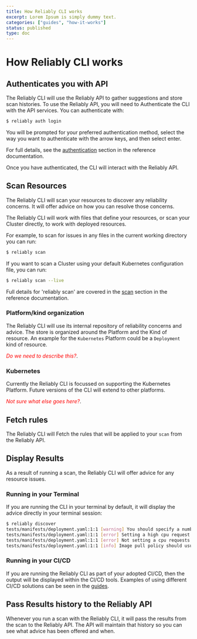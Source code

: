 ```yaml
---
title: How Reliably CLI works
excerpt: Lorem Ipsum is simply dummy text.
categories: ["guides", "how-it-works"]
status: published
type: doc
---
```

# How Reliably CLI works

## Authenticates you with API

The Reliably CLI will use the Reliably API to gather suggestions and store scan histories. To use the Reliably API, you will need to Authenticate the CLI with
the API services. You can authenticate with:

```bash
$ reliably auth login
```

You will be prompted for your preferred authentication method, select the way
 you want to authenticate with the arrow keys, and then select enter.

For full details, see the [authentication][reliably-auth] section in the reference documentation.

Once you have authenticated, the CLI will interact with the Reliably API.

[reliably-auth]: /docs/reference/cli/reliably-auth/

## Scan Resources

The Reliably CLI will scan your resources to discover any reliability concerns.
It will offer advice on how you can resolve those concerns.

The Reliably CLI will work with files that define your resources, or scan your Cluster directly, to work with deployed resources.

For example, to scan for issues in any files in the current working directory
you can run:

```bash
$ reliably scan
```

If you want to scan a Cluster using your default Kubernetes configuration file,
you can run:

```bash
$ reliably scan --live
```

Full details for 'reliably scan' are covered in the [scan][reliably-scan] section in the reference documentation.

[reliably-scan]: /reference/cli/reliably-discover/

### Platform/kind organization

The Reliably CLI will use its internal repository of reliability concerns and advice. The store is organized around the Platform and the Kind of resource. An example for the `Kubernetes` Platform could be a `Deployment` kind of resource.

<span style="color:red"><i>Do we need to describe this?</i></span>.

### Kubernetes

Currently the Reliably CLI is focussed on supporting the Kubernetes Platform. Future versions of the CLI will extend to other platforms.

<span style="color:red"><i>Not sure what else goes here?</i></span>.

## Fetch rules

The Reliably CLI will Fetch the rules that will be applied to your `scan` from
the Reliably API.

## Display Results

As a result of running a scan, the Reliably CLI will offer advice for any resource issues.

### Running in your Terminal

If you are running the CLI in your terminal by default, it will display the advice directly in your terminal session:

```bash
$ reliably discover
tests/manifests/deployment.yaml:1:1 [warning] You should specify a number of replicas
tests/manifests/deployment.yaml:1:1 [error] Setting a high cpu request may render pod scheduling difficult or starve other pods
tests/manifests/deployment.yaml:1:1 [error] Not setting a cpu requests means the pod will be allowed to consume the entire available CPU (unless the cluster has set a global limit)
tests/manifests/deployment.yaml:1:1 [info] Image pull policy should usually not be set to 'Always'
```

### Running in your CI/CD

If you are running the Reliably CLI as part of your adopted CI/CD, then the
output will be displayed within the CI/CD tools. Examples of using different
CI/CD solutions can be seen in the [guides][ci-pipeline].

[ci-pipeline]: /guides/ci-pipeline/

## Pass Results history to the Reliably API

Whenever you run a scan with the Reliably CLI, it will pass the results from the scan to the Reliably API. The API will maintain that history so you can see what advice has been offered and when.
